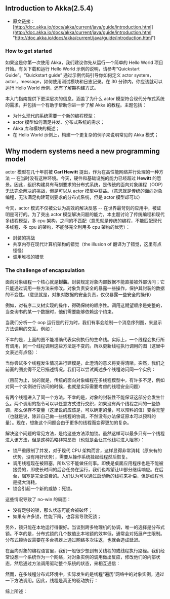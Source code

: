 ## Introduction to Akka(2.5.4)
- 原文链接：[http://doc.akka.io/docs/akka/current/java/guide/introduction.html](http://doc.akka.io/docs/akka/current/java/guide/introduction.html "http://doc.akka.io/docs/akka/current/java/guide/introduction.html")

### How to get started

如果这是你第一次使用 Akka，我们建议你先从运行一个简单的 Hello World 项目开始。有关下载和运行 Hello World 示例的说明，请参考“Quickstart Guide”。“Quickstart guide” 通过示例代码引导你如何定义 actor system，actor，message，如何使用测试模块和日志记录。在 30 分钟内，你应该就可以运行 Hello World 示例，还有了解期构建方式。

本入门指南提供下更深层次的信息。涵盖了为什么 actor 模型符合现代分布式系统的需求，并包括一个有助于帮助你进一步了解 Akka 的教程。主题包括：

- 为什么现代的系统需要一个新的编程模型；
- actor 模型如何满足并发、分布式系统的需求；
- Akka 库和模块的概述；
- 在 Hello World 示例上，构建一个更复杂的例子来说明常见的 Akka 模式；

## Why modern systems need a new programming model

actor 模型在几十年前被 **Carl Hewitt** 提出，作为在高性能网络并行处理的一种方法 -- 在当时没有这种环境。今天，硬件和基础设施的能力已经超过 **Hewitt** 的愿景。因此，组织构建具有苛刻要求的分布式系统，是传统的面向对象编程（OOP）无法完全解决的挑战，但是可以从 actor 模型中获益。（意思就是传统的面向对象编程，无法满足构建苛刻要求的分布式系统，但是 actor 模型却可以）

今天，actor 模式不仅被公认为高效的解决反感 -- 在世界最苛刻的应用中，被证明是可行的。为了突出 actor 模型解决问题的能力，本主题讨论了传统编程和现代多线程模型，多 cpu 架构，之间的不匹配（意思就是传统的编程，不能匹配现代多线程、多 cpu 的架构，不能够完全利用多 cpu 架构的优势）：

- 封装的挑战
- 共享内存在现代计算机架构的错觉（the illusion of 翻译为了错觉，这里有点怪怪）
- 调用堆栈的错觉

### The challenge of encapsulation

面向对象编程一个核心就是**封装**。封装规定对象内部数据不能直接被外部访问；它只能通过调用一些方法来修改。对象负责安全的暴露一些操作，保护其封装的数据的不变性。（意思就是，对象对数据的安全负责，仅仅暴露一些安全的操作）

例如，对有序二叉树实现的操作，得确保树的顺序性。调用这期望顺序是完整的，当查询书的某一个数据时，他们需要能够依赖这个约束。

当我们分析一个 oop 运行是的行为时，我们有事会绘制一个消息序列图，来显示方法调用的交互。例如：

不幸的是，上面的图不能准确代表实例执行的生命线。实际上，一个线程会执行所有调用，同一个线程调用这些方法是不变的。所以更新线程执行调用的图（这里中文表述有点怪）：

当你尝试多个线程发生情况进行建模是，此澄清的意义将变得清晰。突然，我们之前画的图变得不足已描述情况。我们可以尝试阐述多个线程访问同一个实例：

（目前为止，说的就是，传统的面向对象编程在多线程模型中，有许多不足，例如对同一个实例进行访问的时候，也就是实际需要考虑的线程安全问题）

有两个线程进入了同一个方法。不幸的是，对象的封装性不能保证这部分会发生什么。两个调用的指令可以以任意方式进行交织，如果没有两个线程之间的一些协调，那么保存不变量（这里说的应该是，可以确定的量，可以预料的值）变得无望（也就是说，除非自己做一些线程的协调，不然没有办法保证原本可以预料的量）。现在，想象这个问题会由于更多的线程而变得更加的复杂。

解决这个问题的常见方法，是给这些方法添加锁。虽然这样可以最多只有一个线程进入该方法，但是这种策略非常昂贵（也就是会让其他线程进入阻塞）：

- 锁严重限制了并发，对于现代 CPU 架构而言，这样显得非常消耗（原来有的优势，没有用好优势），需要从操作系统挂起线程然后恢复。
- 调用线程现在被阻塞，所以它不能做任何事。即使是桌面应用程序也是不能被接受的，即使长时间的后台任务在运行，我们也希望让UI部分继续响应。在后台，阻塞是完全浪费的。人们认为可以通过启动新的线程来补偿，但是线程也是挺大消耗。
- 锁会引起一个新的威胁：死锁。

这些情况导致了 no-win 的局面：

- 没有足够的锁，那么状态可能会被破坏；
- 如果有许多锁，性能下降，也容易导致死锁；

另外，锁只能在本地运行得很好。当谈到跨多物理机的协调，唯一的选择是分布式锁。不幸的是，分布式锁的几个数值比本地锁的效率低，通常会对拓展产生限制。分布式锁协议需要在多台机器上通过网络多次往返，也就会造成延迟。

在面向对象的编程语言里，我们一般很少想到有关线程的或线程执行路径。我们经常设想一个系统作为一个网络，对对象实例的调用做出反应，修改他们的内部状态，然后通过方法调用驱动整个系统的状态，来相互通信：

然而，在多线程分布式环境中，实际发生的是线程“遍历”网络中的对象实例，通过一下方法调用。因此，线程是真正的驱动执行：

综上所述：






